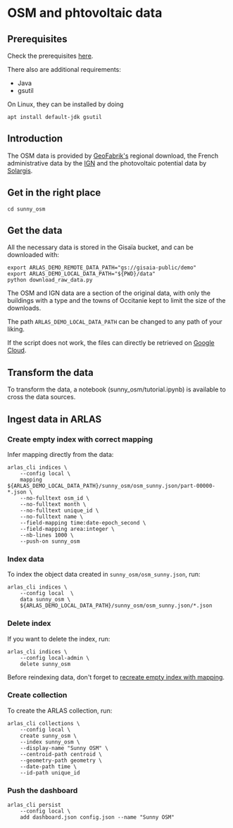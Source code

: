 # OSM and phtovoltaic data

## Prerequisites

Check the prerequisites [here](../README.md).

There also are additional requirements:
- Java
- gsutil

On Linux, they can be installed by doing

```shell
apt install default-jdk gsutil
```

## Introduction

The OSM data is provided by [GeoFabrik's](https://download.geofabrik.de/europe/france/languedoc-roussillon.html) regional download, the French administrative data by the [IGN](https://geoservices.ign.fr/adminexpress) and the photovoltaic potential data by [Solargis](https://solargis.com/resources/free-maps-and-gis-data?locality=france).

## Get in the right place

```shell
cd sunny_osm
```

## Get the data

All the necessary data is stored in the Gisaïa bucket, and can be downloaded with:
```shell
export ARLAS_DEMO_REMOTE_DATA_PATH="gs://gisaia-public/demo"
export ARLAS_DEMO_LOCAL_DATA_PATH="${PWD}/data"
python download_raw_data.py
```

The OSM and IGN data are a section of the original data, with only the buildings with a type and the towns of Occitanie kept to limit the size of the downloads.

The path `ARLAS_DEMO_LOCAL_DATA_PATH` can be changed to any path of your liking.

If the script does not work, the files can directly be retrieved on [Google Cloud](https://console.cloud.google.com/storage/browser/gisaia-public/demo/sunny_osm).

## Transform the data

To transform the data, a notebook (sunny_osm/tutorial.ipynb) is available to cross the data sources.

## Ingest data in ARLAS

### Create empty index with correct mapping

Infer mapping directly from the data:

```
arlas_cli indices \
    --config local \
    mapping ${ARLAS_DEMO_LOCAL_DATA_PATH}/sunny_osm/osm_sunny.json/part-00000-*.json \
    --no-fulltext osm_id \
    --no-fulltext month \
    --no-fulltext unique_id \
    --no-fulltext name \
    --field-mapping time:date-epoch_second \
    --field-mapping area:integer \
    --nb-lines 1000 \
    --push-on sunny_osm

```
### Index data

To index the object data created in `sunny_osm/osm_sunny.json`, run:
```
arlas_cli indices \
    --config local  \
    data sunny_osm \
    ${ARLAS_DEMO_LOCAL_DATA_PATH}/sunny_osm/osm_sunny.json/*.json
```

### Delete index

If you want to delete the index, run:
```
arlas_cli indices \
    --config local-admin \
    delete sunny_osm
```
Before reindexing data, don't forget to [recreate empty index with mapping](#create-empty-index-with-correct-mapping).

### Create collection

To create the ARLAS collection, run:
```
arlas_cli collections \
    --config local \
    create sunny_osm \
    --index sunny_osm \
    --display-name "Sunny OSM" \
    --centroid-path centroid \
    --geometry-path geometry \
    --date-path time \
    --id-path unique_id
```

### Push the dashboard

```
arlas_cli persist
    --config local \
    add dashboard.json config.json --name "Sunny OSM"
```

